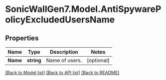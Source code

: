# SonicWallGen7.Model.AntiSpywarePolicyExcludedUsersName

## Properties

Name | Type | Description | Notes
------------ | ------------- | ------------- | -------------
**Name** | **string** | Name of users. | [optional] 

[[Back to Model list]](../README.md#documentation-for-models) [[Back to API list]](../README.md#documentation-for-api-endpoints) [[Back to README]](../README.md)

